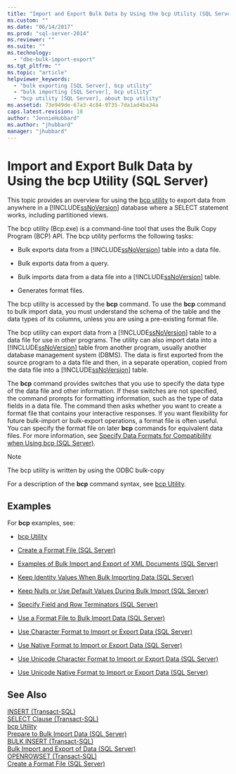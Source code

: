 ```yaml
---
title: "Import and Export Bulk Data by Using the bcp Utility (SQL Server) | Microsoft Docs"
ms.custom: ""
ms.date: "06/14/2017"
ms.prod: "sql-server-2014"
ms.reviewer: ""
ms.suite: ""
ms.technology: 
  - "dbe-bulk-import-export"
ms.tgt_pltfrm: ""
ms.topic: "article"
helpviewer_keywords: 
  - "bulk exporting [SQL Server], bcp utility"
  - "bulk importing [SQL Server], bcp utility"
  - "bcp utility [SQL Server], about bcp utility"
ms.assetid: 73e949de-67a3-4c84-9735-7da1ad4ba34a
caps.latest.revision: 18
author: "JennieHubbard"
ms.author: "jhubbard"
manager: "jhubbard"
---
```

# Import and Export Bulk Data by Using the bcp Utility (SQL Server)
  This topic provides an overview for using the [bcp utility](../../tools/bcp-utility.md) to export data from anywhere in a [!INCLUDE[ssNoVersion](../../includes/ssnoversion-md.md)] database where a SELECT statement works, including partitioned views.  
  
 The bcp utility (Bcp.exe) is a command-line tool that uses the Bulk Copy Program (BCP) API. The bcp utility performs the following tasks:  
  
-   Bulk exports data from a [!INCLUDE[ssNoVersion](../../includes/ssnoversion-md.md)] table into a data file.  
  
-   Bulk exports data from a query.  
  
-   Bulk imports data from a data file into a [!INCLUDE[ssNoVersion](../../includes/ssnoversion-md.md)] table.  
  
-   Generates format files.  
  
 The bcp utility is accessed by the **bcp** command. To use the **bcp** command to bulk import data, you must understand the schema of the table and the data types of its columns, unless you are using a pre-existing format file.  
  
 The bcp utility can export data from a [!INCLUDE[ssNoVersion](../../includes/ssnoversion-md.md)] table to a data file for use in other programs. The utility can also import data into a [!INCLUDE[ssNoVersion](../../includes/ssnoversion-md.md)] table from another program, usually another database management system (DBMS). The data is first exported from the source program to a data file and then, in a separate operation, copied from the data file into a [!INCLUDE[ssNoVersion](../../includes/ssnoversion-md.md)] table.  
  
 The **bcp** command provides switches that you use to specify the data type of the data file and other information. If these switches are not specified, the command prompts for formatting information, such as the type of data fields in a data file. The command then asks whether you want to create a format file that contains your interactive responses. If you want flexibility for future bulk-import or bulk-export operations, a format file is often useful. You can specify the format file on later **bcp** commands for equivalent data files. For more information, see [Specify Data Formats for Compatibility when Using bcp &#40;SQL Server&#41;](specify-data-formats-for-compatibility-when-using-bcp-sql-server.md).  
  
> [!NOTE]  
>  The bcp utility is written by using the ODBC bulk-copy  
  
 For a description of the **bcp** command syntax, see [bcp Utility](../../tools/bcp-utility.md).  
  
## Examples  
 For **bcp** examples, see:  
  
-   [bcp Utility](../../tools/bcp-utility.md)  
  
-   [Create a Format File &#40;SQL Server&#41;](create-a-format-file-sql-server.md)  
  
-   [Examples of Bulk Import and Export of XML Documents &#40;SQL Server&#41;](examples-of-bulk-import-and-export-of-xml-documents-sql-server.md)  
  
-   [Keep Identity Values When Bulk Importing Data &#40;SQL Server&#41;](keep-identity-values-when-bulk-importing-data-sql-server.md)  
  
-   [Keep Nulls or Use Default Values During Bulk Import &#40;SQL Server&#41;](keep-nulls-or-use-default-values-during-bulk-import-sql-server.md)  
  
-   [Specify Field and Row Terminators &#40;SQL Server&#41;](specify-field-and-row-terminators-sql-server.md)  
  
-   [Use a Format File to Bulk Import Data &#40;SQL Server&#41;](use-a-format-file-to-bulk-import-data-sql-server.md)  
  
-   [Use Character Format to Import or Export Data &#40;SQL Server&#41;](use-character-format-to-import-or-export-data-sql-server.md)  
  
-   [Use Native Format to Import or Export Data &#40;SQL Server&#41;](use-native-format-to-import-or-export-data-sql-server.md)  
  
-   [Use Unicode Character Format to Import or Export Data &#40;SQL Server&#41;](use-unicode-character-format-to-import-or-export-data-sql-server.md)  
  
-   [Use Unicode Native Format to Import or Export Data &#40;SQL Server&#41;](use-unicode-native-format-to-import-or-export-data-sql-server.md)  
  
## See Also  
 [INSERT &#40;Transact-SQL&#41;](~/t-sql/statements/insert-transact-sql.md)   
 [SELECT Clause &#40;Transact-SQL&#41;](~/t-sql/queries/select-clause-transact-sql.md)   
 [bcp Utility](../../tools/bcp-utility.md)   
 [Prepare to Bulk Import Data &#40;SQL Server&#41;](prepare-to-bulk-import-data-sql-server.md)   
 [BULK INSERT &#40;Transact-SQL&#41;](~/t-sql/statements/bulk-insert-transact-sql.md)   
 [Bulk Import and Export of Data &#40;SQL Server&#41;](bulk-import-and-export-of-data-sql-server.md)   
 [OPENROWSET &#40;Transact-SQL&#41;](~/t-sql/functions/openrowset-transact-sql.md)   
 [Create a Format File &#40;SQL Server&#41;](create-a-format-file-sql-server.md)  
  
  